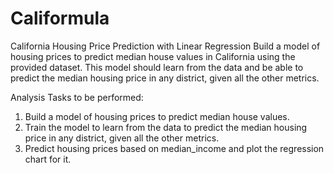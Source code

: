 # Califormula
California Housing Price Prediction with Linear Regression
Build a model of housing prices to predict median house values in California using the provided dataset. This model should learn from the data and be able to predict the median housing price in any district, given all the other metrics.

Analysis Tasks to be performed:
1. Build a model of housing prices to predict median house values. 
2. Train the model to learn from the data to predict the median housing price in any district, given all the other metrics.
3. Predict housing prices based on median_income and plot the regression chart for it.
